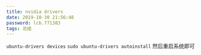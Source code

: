 ```yaml
---
title: nvidia drivers
date: 2019-10-30 21:56:48
password: lcb.771383
tags: 总结
---
```


`ubuntu-drivers devices`
`sudo ubuntu-drivers autoinstall`
然后重启系统即可